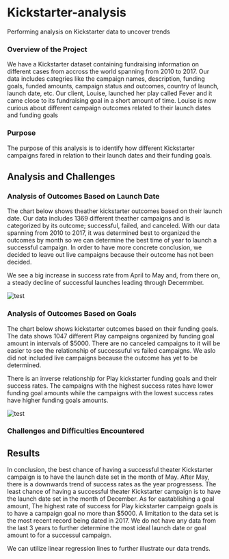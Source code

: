 # Kickstarter-analysis
Performing analysis on Kickstarter data to uncover trends

### Overview of the Project
We have a Kickstarter dataset containing fundraising information on different cases from accross the world spanning from 2010 to 2017. Our data includes categries like the campaign names, description, funding goals, funded amounts, campaign status and outcomes, country of launch, launch date, etc. 
Our client, Louise, launched her play called Fever and it came close to its fundraising goal in a short amount of time. Louise is now curious about different campaign outcomes related to their launch dates and funding goals

### Purpose
The purpose of this analysis is to identify how different Kickstarter campaigns fared in relation to their launch dates and their funding goals.

## Analysis and Challenges

### Analysis of Outcomes Based on Launch Date

The chart below shows theather kickstarter outcomes based on their launch date. Our data includes 1369 different theather campaigns and is categorized by its outcome; successful, failed, and canceled. With our data spanning from 2010 to 2017, it was determined best to organized the outcomes by month so we can determine the best time of year to launch a successful campaign. In order to have more concrete conclusion, we decided to leave out live campaigns because their outcome has not been decided. 

We see a big increase in success rate from April to May and, from there on, a steady decline of successful launches leading through Decemmber. 

![test](https://github.com/Jmsambaj/Kickstarter-analysis/blob/master/Theater_Outcomes_vs_Launch.png)

### Analysis of Outcomes Based on Goals
The chart below shows kickstarter outcomes based on their funding goals. The data shows 1047 different Play campaigns organized by funding goal amount in intervals of $5000.  There are no canceled campaigns to it will be easier to see the relationship of successuful vs failed campaigns. We aslo did not included live campaigns because the outcome has yet to be determined. 

There is an inverse relationship for Play kickstarter funding goals and their success rates. The campaigns with the highest success rates have lower funding goal amounts while the campaigns with the lowest success rates have higher funding goals amounts.



![test](https://github.com/Jmsambaj/Kickstarter-analysis/blob/master/Outcomes_vs_Goals.png)


### Challenges and Difficulties Encountered

## Results

In conclusion, the best chance of having a successful theater Kickstarter campaign is to have the launch date set in the month of May. After May, there is a downwards trend of success rates as the year progressess. The least chance of having a successful theater Kickstarter campaign is to have the launch date set in the month of December. As for eastablishing a goal amount, The highest rate of success for Play kickstarter campaign goals is to have a campaign goal no more than $5000. A limitation to the data set is the most recent record being dated in 2017. We do not have any data from the last 3 years to further determine the most ideal launch date or goal amount to for a successul campaign.

We can utilize linear regression lines to further illustrate our data trends.
